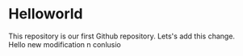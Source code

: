 # Helloworld
This repository is our first Github repository.  Lets's add this change.  
Hello new modification n 
conlusio
